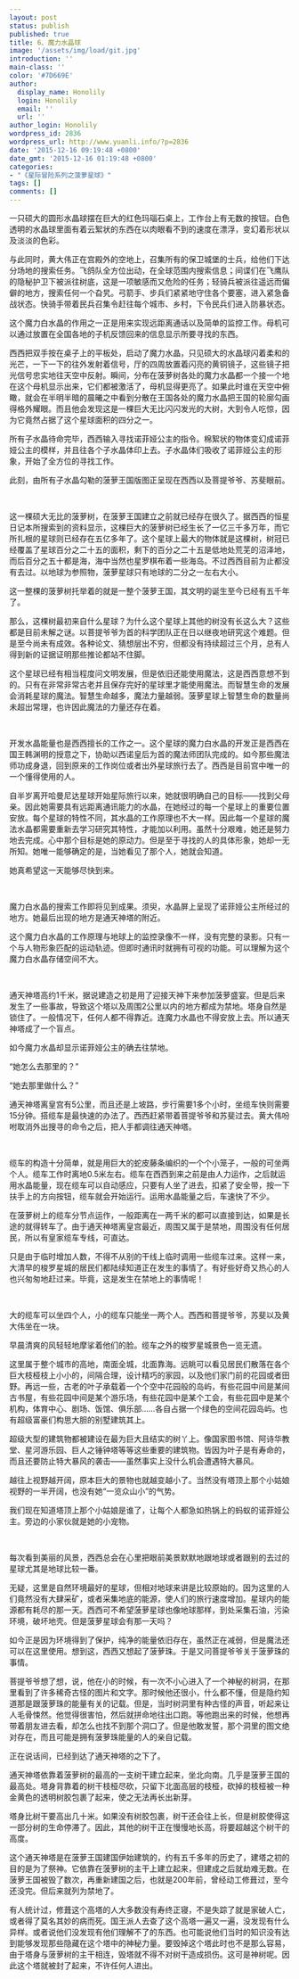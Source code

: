 ```yaml
---
layout: post
status: publish
published: true
title: 6、魔力水晶球
image: '/assets/img/load/git.jpg'
introduction: ''
main-class: ''
color: '#7D669E'
author:
  display_name: Honolily
  login: Honolily
  email: ''
  url: ''
author_login: Honolily
wordpress_id: 2836
wordpress_url: http://www.yuanli.info/?p=2836
date: '2015-12-16 09:19:48 +0800'
date_gmt: '2015-12-16 01:19:48 +0800'
categories:
- "《星际冒险系列之菠萝星球》"
tags: []
comments: []
---
```

<p>一只硕大的圆形水晶球摆在巨大的红色玛瑙石桌上，工作台上有无数的按钮。白色透明的水晶球里面有着云絮状的东西在以肉眼看不到的速度在漂浮，变幻着形状以及淡淡的色彩。</p>
<p>与此同时，黄大伟正在宫殿外的空地上，召集所有的保卫城堡的士兵，给他们下达分场地的搜索任务。飞鸽队全方位出动，在全球范围内搜索信息；间谍们在飞鹰队的隐秘护卫下被派往树底，这是一项敏感而又危险的任务；轻骑兵被派往遥远而偏僻的地方，搜索任何一个旮旯。弓箭手、步兵们紧紧地守住各个要塞，进入紧急备战状态。快骑手带着民兵召集令赶往每个城市、乡村，下令民兵们进入防暴状态。</p>
<p>这个魔力白水晶的作用之一正是用来实现远距离通话以及简单的监控工作。母机可以通过放置在全国各地的子机反馈回来的信息显示所要寻找的东西。</p>
<p>西西把双手按在桌子上的平板处，启动了魔力水晶，只见硕大的水晶球闪着柔和的光芒，一下一下的往外发射着信号，厅的四周放置着闪亮的黄铜镜子，这些镜子把光信号忠实地往天空中反射。瞬间，分布在菠萝树各处的魔力水晶都一个接一个地在这个母机显示出来，它们都被激活了，母机显得更亮了。如果此时谁在天空中俯瞰，就会在半明半暗的晨曦之中看到分散在王国各处的魔力水晶把王国的轮廓勾画得格外耀眼。而且他会发现这是一棵巨大无比闪闪发光的大树，大到令人吃惊，因为它竟然占据了这个星球面积的四分之一。</p>
<p>所有子水晶待命完毕，西西输入寻找诺菲娅公主的指令。棉絮状的物体变幻成诺菲娅公主的模样，并且往各个子水晶体印上去。子水晶体们吸收了诺菲娅公主的形象，开始了全方位的寻找工作。</p>
<p>此刻，由所有子水晶勾勒的菠萝王国版图正呈现在西西以及菩提爷爷、苏斐眼前。</p>
<p>&nbsp;</p>
<p>这一棵硕大无比的菠萝树，在菠萝王国建立之前就已经存在很久了。据西西的恒星日记本所搜索到的资料显示，这棵巨大的菠萝树已经生长了一亿三千多万年，而它所扎根的星球则已经存在五亿多年了。这个星球上最大的物体就是这棵树，树冠已经覆盖了星球百分之二十五的面积，剩下的百分之二十五是低地处荒芜的沼泽地，而后百分之五十都是海，海中当然也星罗棋布着一些海岛。不过西西目前为止都没有去过。以地球为参照物，菠萝星球只有地球的二分之一左右大小。</p>
<p>这一整棵的菠萝树托举着的就是一整个菠萝王国，其文明的诞生至今已经有五千年了。</p>
<p>那么，这棵树最初来自什么星球？为什么这个星球上其他的树没有长这么大？这些都是目前未解之谜。以菩提爷爷为首的科学团队正在日以继夜地研究这个难题。但是至今尚未有成效。各种论文、猜想层出不穷，但都没有持续超过三个月，总有人得到新的证据证明那些推论都站不住脚。</p>
<p>这个星球已经有相当程度问文明发展，但是依旧还能使用魔法，这是西西意想不到的。只有在非常非常古老并且保存完好的星球里才能使用魔法。而智慧生命的发展会消耗星球的魔法。智慧生命越多，魔法力量越弱。菠萝星球上智慧生命的数量尚未超出常理，也许因此魔法的力量还存在着。</p>
<p>&nbsp;</p>
<p>开发水晶能量也是西西擅长的工作之一。这个星球的魔力白水晶的开发正是西西在国王韩渊明的授意之下，协助以西诺皇后为首的魔法师团队完成的。如今那些魔法师功成身退，回到原来的工作岗位或者出外星球旅行去了。西西是目前宫中唯一的一个懂得使用的人。</p>
<p>自半岁离开哈曼尼达星球开始星际旅行以来，她就很明确自己的目标&mdash;&mdash;找到父母亲。因此她需要具有远距离通讯能力的水晶，在她经过的每一个星球上的重要位置安放。每个星球的特性不同，其水晶的工作原理也不大一样。因此每一个星球的魔法水晶都需要重新去学习研究其特性，才能加以利用。虽然十分艰难，她还是努力地去完成。心中那个目标是她的原动力。但是至于寻找的人的具体形象，她却一无所知。她唯一能够确定的是，当她看见了那个人，她就会知道。</p>
<p>她真希望这一天能够尽快到来。</p>
<p>&nbsp;</p>
<p>魔力白水晶的搜索工作即将见到成果。须臾，水晶屏上呈现了诺菲娅公主所经过的地方。她最后出现的地方是通天神塔的附近。</p>
<p>这个魔力白水晶的工作原理与地球上的监控录像不一样，没有完整的录影。只有一个与人物形象匹配的运动轨迹。但即时通讯时就拥有可视的功能。可以理解为这个魔力白水晶存储空间不大。</p>
<p>&nbsp;</p>
<p>通天神塔高约1千米，据说建造之初是用了迎接天神下来参加菠萝盛宴。但是后来发生了一些事故，导致这个塔以及周围2公里以内的地方都成为禁地。塔身自然是锁住了。一般情况下，任何人都不得靠近。连魔力水晶也不得安放上去。所以通天神塔成了一个盲点。</p>
<p>如今魔力水晶却显示诺菲娅公主的确去往禁地。</p>
<p>&ldquo;她怎么去那里的？&rdquo;</p>
<p>&ldquo;她去那里做什么？&rdquo;</p>
<p>通天神塔离皇宫有5公里，而且还是上坡路，步行需要1多个小时，坐缆车快则需要15分钟。搭缆车是最快速的办法了。西西赶紧带着菩提爷爷和苏斐过去。黄大伟吩咐取消外出搜寻的命令之后，把人手都调往通天神塔。</p>
<p>&nbsp;</p>
<p>缆车的构造十分简单，就是用巨大的蛇皮藤条编织的一个个小笼子，一般的可坐两个人。缆车工作时离地0.5米左右。缆车在西西到来之前是由人力运作，之后就运用水晶能量，现在缆车可以自动感应，只要有人坐了进去，扣紧了安全带，按一下扶手上的方向按钮，缆车就会开始运行。运用水晶能量之后，车速快了不少。</p>
<p>在菠萝树上的缆车分节点运作，一般距离在一两千米的都可以直接到达，如果是长途的就得转车了。由于通天神塔离皇宫最近，周围又属于是禁地，周围没有任何居民，所以有皇家缆车专线，可直达。</p>
<p>只是由于临时增加人数，不得不从别的干线上临时调用一些缆车过来。这样一来，大清早的梭罗星城的居民们都陆续知道正在发生的事情了。有好些好奇又热心的人也兴匆匆地赶过来。毕竟，这是发生在禁地上的事情呢！</p>
<p>&nbsp;</p>
<p>大的缆车可以坐四个人，小的缆车只能坐一两个人。西西和菩提爷爷，苏斐以及黄大伟坐在一块。</p>
<p>早晨清爽的风轻轻地摩挲着他们的脸。缆车之外的梭罗星城景色一览无遗。</p>
<p>这里属于整个城市的高地，南面全城，北面靠海。远眺可以看见居民们散落在各个巨大枝桠枝上小小的，间隔合理，设计精巧的家园，以及他们家门前的花园或者田野。再远一些，古老的叶子承载着一个个空中花园般的岛屿，有些花园中间是某间古书屋，有些花园中间是某个游乐场，有些花园中是某个工会，有些花园中是某个机构，体育中心、剧场、饭馆、俱乐部&hellip;&hellip;各自占据一个绿色的空间花园岛屿。也有超级富豪们构思大胆的别墅建筑其上。</p>
<p>超级大型的建筑物都被建设在最为巨大且结实的树丫上。像国家图书馆、阿诗华教堂、星河游乐园、巨人之锤钟塔等等这些重要的建筑物。皆因为叶子是有寿命的，而且还要防止特大暴风的袭击&mdash;&mdash;虽然事实上没什么机会遭遇特大暴风。</p>
<p>越往上视野越开阔，原本巨大的景物也就越变越小了。当然没有塔顶上那个小姑娘视野的一半开阔，也没有她&ldquo;一览众山小&rdquo;的气势。</p>
<p>我们现在知道塔顶上那个小姑娘是谁了，让每个人都急如热锅上的蚂蚁的诺菲娅公主。旁边的小家伙就是她的小宠物。</p>
<p>&nbsp;</p>
<p>每次看到美丽的风景，西西总会在心里把眼前美景默默地跟地球或者跟别的去过的星球尤其是地球比较一番。</p>
<p>无疑，这里是自然环境最好的星球，但相对地球来讲是比较原始的。因为这里的人们竟然没有大肆采矿，或者采集地底的能源，使人们的旅行速度增加。星球内的能源都有耗尽的那一天。西西可不希望菠萝星球也像地球那样，到处采集石油，污染环境，破坏地壳。但是菠萝星球会有那一天吗？</p>
<p>如今正是因为环境得到了保护，纯净的能量依旧存在，虽然正在减弱，但是魔法还可以在这里使用。想到这，西西又想起了菠萝珠。于是又问菩提爷爷关于菠萝珠的事情。</p>
<p>菩提爷爷想了想，说，他在小的时候，有一次不小心进入了一个神秘的树洞，在那里看到了许多稀奇古怪的图片和文字。那时候他还很小，什么都不懂，但是隐约知道那是跟菠萝珠的能量有关的记载。但是，当时树洞里有种古怪的声音，听起来让人毛骨悚然。他觉得很害怕，然后就拼命地往出口跑。等他跑出来的时候，他想再带着朋友进去看，却怎么也找不到那个洞口了。但是他敢发誓，那个洞里的图文绝对存在，而且可能是拥有菠萝珠能量的人的亲自记载。</p>
<p>正在说话间，已经到达了通天神塔的之下了。</p>
<p>通天神塔依靠着菠萝树的最高的一支树干建立起来，坐北向南。几乎是菠萝王国的最高处。塔身背靠着的树干枝桠尽砍，只留下北面高层的枝桠，砍掉的枝桠被一种金黄色的透明树胶包裹了起来，使之无法再长出新芽。</p>
<p>塔身比树干要高出几十米。如果没有树胶包裹，树干还会往上长，但是树胶使得这一部分树的生命停滞了。因此，其他的树干正在慢慢地长高，将要超越这个树干的高度。</p>
<p>这个通天神塔是在菠萝王国建国伊始建筑的，约有五千多年的历史了，建塔之初的目的是为了祭神。它依靠在菠萝树的主干上建立起来，但建成之后就劫难无数。在菠萝王国被毁了数次，再重新建国之后，也就是200年前，曾经动工修葺过，至今还没完。但后来就列为禁地了。</p>
<p>有人统计过，修葺这个高塔的人大多数没有寿终正寝，不是失踪了就是家破人亡，或者得了莫名其妙的病而死。国王派人去查了这个高塔一遍又一遍，没发现有什么异样。或者说他们没发现有他们理解不了的东西。也可能说他们当时的知识没有达到能够发现那些隐藏在这个塔中的神秘力量。要毁掉这个塔此时也不是那么容易，由于塔身与菠萝树的主干相连，毁塔就不得不对树干造成损伤。这可是神树呢。因此这个塔就被封了起来，不许任何人进出。</p>
